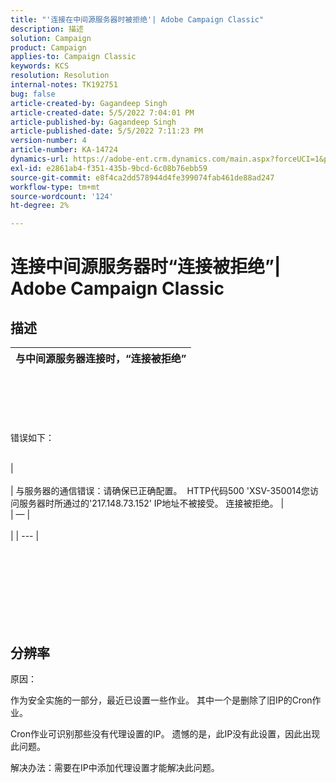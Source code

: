 ```yaml
---
title: "'连接在中间源服务器时被拒绝'| Adobe Campaign Classic"
description: 描述
solution: Campaign
product: Campaign
applies-to: Campaign Classic
keywords: KCS
resolution: Resolution
internal-notes: TK192751
bug: false
article-created-by: Gagandeep Singh
article-created-date: 5/5/2022 7:04:01 PM
article-published-by: Gagandeep Singh
article-published-date: 5/5/2022 7:11:23 PM
version-number: 4
article-number: KA-14724
dynamics-url: https://adobe-ent.crm.dynamics.com/main.aspx?forceUCI=1&pagetype=entityrecord&etn=knowledgearticle&id=fb5b9f1e-a6cc-ec11-a7b5-6045bd00dd66
exl-id: e2861ab4-f351-435b-9bcd-6c08b76ebb59
source-git-commit: e8f4ca2dd578944d4fe399074fab461de88ad247
workflow-type: tm+mt
source-wordcount: '124'
ht-degree: 2%

---
```


# 连接中间源服务器时“连接被拒绝”| Adobe Campaign Classic

## 描述



| 与中间源服务器连接时，“连接被拒绝” |
| --- |

<br><br><br> <br><br>错误如下： <br><br>

| <br><br> | 与服务器的通信错误：请确保已正确配置。  HTTP代码500 &#39;XSV-350014您访问服务器时所通过的&#39;217.148.73.152&#39; IP地址不被接受。 连接被拒绝。 | <br> | — | <br><br> |
| --- |

<br><br><br><br> <br><br> <br>

## 分辨率


原因：

作为安全实施的一部分，最近已设置一些作业。 其中一个是删除了旧IP的Cron作业。

Cron作业可识别那些没有代理设置的IP。 遗憾的是，此IP没有此设置，因此出现此问题。

解决办法：需要在IP中添加代理设置才能解决此问题。
